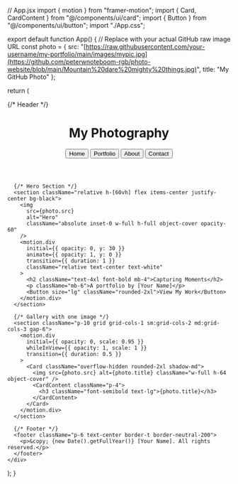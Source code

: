 // App.jsx
import { motion } from "framer-motion";
import { Card, CardContent } from "@/components/ui/card";
import { Button } from "@/components/ui/button";
import "./App.css";

export default function App() {
  // Replace with your actual GitHub raw image URL
  const photo = {
    src: "[https://raw.githubusercontent.com/your-username/my-portfolio/main/images/mypic.jpg](https://github.com/peterwnoteboom-rgb/photo-website/blob/main/Mountain%20dare%20mighty%20things.jpg)",
    title: "My GitHub Photo"
  };

  return (
    <div className="min-h-screen bg-neutral-50 text-neutral-900">
      {/* Header */}
      <header className="p-6 flex justify-between items-center border-b border-neutral-200">
        <h1 className="text-2xl font-bold">My Photography</h1>
        <nav className="space-x-4">
          <Button variant="ghost">Home</Button>
          <Button variant="ghost">Portfolio</Button>
          <Button variant="ghost">About</Button>
          <Button variant="ghost">Contact</Button>
        </nav>
      </header>

      {/* Hero Section */}
      <section className="relative h-[60vh] flex items-center justify-center bg-black">
        <img
          src={photo.src}
          alt="Hero"
          className="absolute inset-0 w-full h-full object-cover opacity-60"
        />
        <motion.div
          initial={{ opacity: 0, y: 30 }}
          animate={{ opacity: 1, y: 0 }}
          transition={{ duration: 1 }}
          className="relative text-center text-white"
        >
          <h2 className="text-4xl font-bold mb-4">Capturing Moments</h2>
          <p className="mb-6">A portfolio by [Your Name]</p>
          <Button size="lg" className="rounded-2xl">View My Work</Button>
        </motion.div>
      </section>

      {/* Gallery with one image */}
      <section className="p-10 grid grid-cols-1 sm:grid-cols-2 md:grid-cols-3 gap-6">
        <motion.div
          initial={{ opacity: 0, scale: 0.95 }}
          whileInView={{ opacity: 1, scale: 1 }}
          transition={{ duration: 0.5 }}
        >
          <Card className="overflow-hidden rounded-2xl shadow-md">
            <img src={photo.src} alt={photo.title} className="w-full h-64 object-cover" />
            <CardContent className="p-4">
              <h3 className="font-semibold text-lg">{photo.title}</h3>
            </CardContent>
          </Card>
        </motion.div>
      </section>

      {/* Footer */}
      <footer className="p-6 text-center border-t border-neutral-200">
        <p>&copy; {new Date().getFullYear()} [Your Name]. All rights reserved.</p>
      </footer>
    </div>
  );
}
